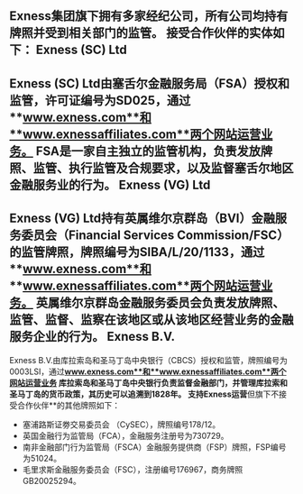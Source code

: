 
Exness集团旗下拥有多家经纪公司，所有公司均持有牌照并受到相关部门的监管。
接受合作伙伴的实体如下：
Exness (SC) Ltd
----------
Exness (SC) Ltd由塞舌尔金融服务局（FSA）授权和监管，许可证编号为SD025，通过**www.exness.com**和**www.exnessaffiliates.com**两个网站运营业务。
FSA是一家自主独立的监管机构，负责发放牌照、监管、执行监管及合规要求，以及监督塞舌尔地区金融服务业的行为。
Exness (VG) Ltd
----------
Exness (VG) Ltd持有英属维尔京群岛（BVI）金融服务委员会（Financial Services Commission/FSC）的监管牌照，牌照编号为SIBA/L/20/1133，通过 **www.exness.com**和 **www.exnessaffiliates.com**两个网站运营业务。
英属维尔京群岛金融服务委员会负责发放牌照、监管、监督、监察在该地区或从该地区经营业务的金融服务企业的行为。
Exness B.V.
----------
Exness B.V.由库拉索岛和圣马丁岛中央银行（CBCS）授权和监管，牌照编号为0003LSI，通过**www.exness.com**和**www.exnessaffiliates.com**两个网站运营业务
库拉索岛和圣马丁岛中央银行负责监督金融部门，并管理库拉索和圣马丁岛的货币政策，其历史可以追溯到1828年。
支持Exness运营**但旗下不接受合作伙伴**的其他牌照如下：
* 塞浦路斯证劵交易委员会 （CySEC），牌照编号178/12。
* 英国金融行为监管局（FCA），金融服务注册号为730729。
* 南非金融部门行为监管局（FSCA）金融服务提供商（FSP）牌照，FSP编号为51024。
* 毛里求斯金融服务委员会（FSC），注册编号176967，商务牌照GB20025294。